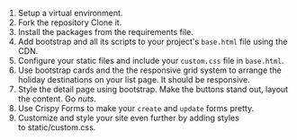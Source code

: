 1. Setup a virtual environment.
2. Fork the repository Clone it.
3. Install the packages from the requirements file.
4. Add bootstrap and all its scripts to your project's `base.html` file using the CDN.
5. Configure your static files and include your `custom.css` file in `base.html`.
6. Use bootstrap cards and the the responsive grid system to arrange the holiday destinations on your list page. It should be responsive.
7. Style the detail page using bootstrap. Make the buttons stand out, layout the content. Go *nuts*.
8. Use Crispy Forms to make your `create` and `update` forms pretty.
9. Customize and style your site even further by adding styles to static/custom.css.
